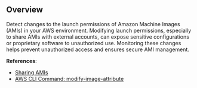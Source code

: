 ## Overview

Detect changes to the launch permissions of Amazon Machine Images (AMIs) in your AWS environment. Modifying launch permissions, especially to share AMIs with external accounts, can expose sensitive configurations or proprietary software to unauthorized use. Monitoring these changes helps prevent unauthorized access and ensures secure AMI management.

**References**:
- [Sharing AMIs](https://docs.aws.amazon.com/AWSEC2/latest/UserGuide/sharingamis-explicit.html)
- [AWS CLI Command: modify-image-attribute](https://docs.aws.amazon.com/cli/latest/reference/ec2/modify-image-attribute.html)
